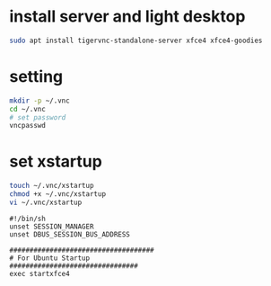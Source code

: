 # install server and light desktop
```bash
sudo apt install tigervnc-standalone-server xfce4 xfce4-goodies
```
# setting
```bash
mkdir -p ~/.vnc
cd ~/.vnc
# set password
vncpasswd
```

# set xstartup
```bash
touch ~/.vnc/xstartup
chmod +x ~/.vnc/xstartup
vi ~/.vnc/xstartup
```
```
#!/bin/sh
unset SESSION_MANAGER
unset DBUS_SESSION_BUS_ADDRESS

####################################
# For Ubuntu Startup
################################
exec startxfce4


```
